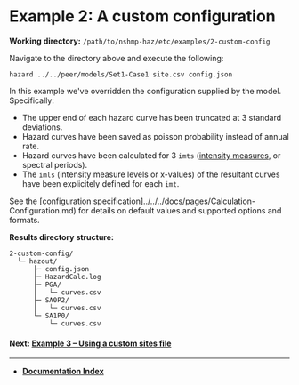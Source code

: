 # Example 2: A custom configuration

__Working directory:__ `/path/to/nshmp-haz/etc/examples/2-custom-config`

Navigate to the directory above and execute the following:

```Shell
hazard ../../peer/models/Set1-Case1 site.csv config.json
```

In this example we've overridden the configuration supplied by the model. Specifically:

* The upper end of each hazard curve has been truncated at 3 standard deviations.
* Hazard curves have been saved as poisson probability instead of annual rate.
* Hazard curves have been calculated for 3 `imts`
 ([intensity measures](https://earthquake.usgs.gov/nshmp/docs/nshmp-lib/gov/usgs/earthquake/nshmp/gmm/Imt.html),
  or spectral periods).
* The `imls` (intensity measure levels or x-values) of the resultant curves
have been explicitely defined for each `imt`.

See the [configuration specification]../../../docs/pages/Calculation-Configuration.md)
for details on default values and supported options and formats.

__Results directory structure:__

```text
2-custom-config/
  └─ hazout/
      ├─ config.json
      ├─ HazardCalc.log
      ├─ PGA/
      │   └─ curves.csv
      ├─ SA0P2/
      │   └─ curves.csv
      └─ SA1P0/
          └─ curves.csv
```

<!-- markdownlint-disable MD001 -->
#### Next: [Example 3 – Using a custom sites file](../3-sites-file/README.md)

---

* [**Documentation Index**](../../../docs/README.md)
